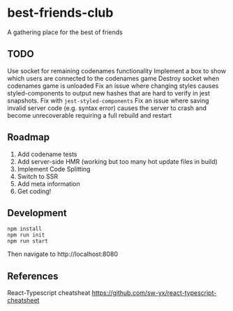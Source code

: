 # best-friends-club
A gathering place for the best of friends

## TODO
Use socket for remaining codenames functionality
Implement a box to show which users are connected to the codenames game
Destroy socket when codenames game is unloaded
Fix an issue where changing styles causes styled-components to output new hashes that are hard to verify in jest snapshots. Fix with `jest-styled-components`
Fix an issue where saving invalid server code (e.g. syntax error) causes the server to crash and become unrecoverable requiring a full rebuild and restart

## Roadmap
1. Add codename tests
2. Add server-side HMR (working but too many hot update files in build)
3. Implement Code Splitting
4. Switch to SSR
5. Add meta information
6. Get coding!

## Development
```
npm install
npm run init
npm run start
```

Then navigate to http://localhost:8080

## References
React-Typescript cheatsheat
https://github.com/sw-yx/react-typescript-cheatsheet